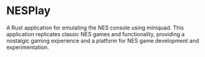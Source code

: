 # NESPlay
A Rust application for emulating the NES console using miniquad. This application replicates classic NES games and functionality, providing a nostalgic gaming experience and a platform for NES game development and experimentation.
